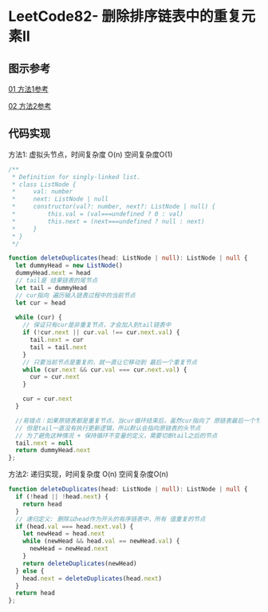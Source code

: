 
# LeetCode82- 删除排序链表中的重复元素II

## 图示参考

[01 方法1参考](https://leetcode.cn/problems/remove-duplicates-from-sorted-list-ii/solution/tong-yong-shan-chu-zhong-fu-jie-dian-lia-od9g/)

[02 方法2参考](https://leetcode.cn/problems/remove-duplicates-from-sorted-list-ii/solution/fu-xue-ming-zhu-di-gui-die-dai-yi-pian-t-wy0h/)

## 代码实现

方法1: 虚拟头节点，时间复杂度 O(n)  空间复杂度O(1)

```ts
/**
 * Definition for singly-linked list.
 * class ListNode {
 *     val: number
 *     next: ListNode | null
 *     constructor(val?: number, next?: ListNode | null) {
 *         this.val = (val===undefined ? 0 : val)
 *         this.next = (next===undefined ? null : next)
 *     }
 * }
 */

function deleteDuplicates(head: ListNode | null): ListNode | null {
  let dummyHead = new ListNode()
  dummyHead.next = head
  // tail是 结果链表的尾节点
  let tail = dummyHead
  // cur指向 遍历输入链表过程中的当前节点
  let cur = head
     
  while (cur) {
    // 保证只有cur是非重复节点，才会加入到tail链表中
    if (!cur.next || cur.val !== cur.next.val) {
      tail.next = cur
      tail = tail.next
    }
    // 只要当前节点是重复的，就一直让它移动到 最后一个重复节点
    while (cur.next && cur.val === cur.next.val) {
      cur = cur.next
    }

    cur = cur.next
  }

  //易错点：如果原链表都是重复节点，当cur循环结束后，虽然cur指向了 原链表最后一个节点
  // 但是tail一直没有执行更新逻辑，所以默认会指向原链表的头节点
  // 为了避免这种情况 + 保持循环不变量的定义，需要切断tail之后的节点
  tail.next = null
  return dummyHead.next
};
```


方法2: 递归实现，时间复杂度 O(n)  空间复杂度O(n)
```ts
function deleteDuplicates(head: ListNode | null): ListNode | null {
  if (!head || !head.next) {
    return head
  }
  // 递归定义: 删除以head作为开头的有序链表中，所有 值重复的节点
  if (head.val === head.next.val) {
    let newHead = head.next
    while (newHead && head.val == newHead.val) {
      newHead = newHead.next
    }
    return deleteDuplicates(newHead)
  } else {
    head.next = deleteDuplicates(head.next)
  }
  return head
};
```